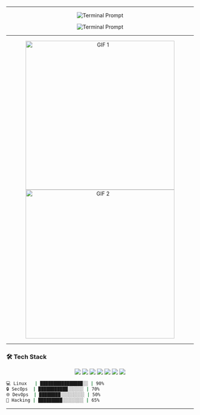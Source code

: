 
---
<p align="center">
  <img src="https://readme-typing-svg.demolab.com?font=Share+Tech+Mono&size=30&pause=99999999&color=00FF00&width=700&lines=%24+jerome@linux:~$+welcome_on_my_github!" alt="Terminal Prompt" />
</p>



<p align="center">
  <img src="https://readme-typing-svg.demolab.com?font=Share+Tech+Mono&size=20&pause=1000&color=00FF00&width=260&lines=Linux+System+Engineer;Cybersecurity+%26+Automation;Always+Learning..." alt="Terminal Prompt" />
</p>

---


<p align="center">
  <img src="https://64.media.tumblr.com/017610fc57565d741fa9590e3892caaf/05716ba0c46b3c10-e3/s500x750/d8127f1cc67928d8c106c9f34ba9f32aa5eb1130.gif" alt="GIF 1" width=400"/>
  <img src="https://64.media.tumblr.com/017610fc57565d741fa9590e3892caaf/05716ba0c46b3c10-e3/s500x750/d8127f1cc67928d8c106c9f34ba9f32aa5eb1130.gif" alt="GIF 2" width=400"/>
</p>


---






### 🛠️ Tech Stack
<p align="center">
  <img src="https://img.shields.io/badge/Linux-111?logo=linux&logoColor=white" />
  <img src="https://img.shields.io/badge/Bash-121212?logo=gnubash&logoColor=white" />
  <img src="https://img.shields.io/badge/Ansible-000?logo=ansible&logoColor=white" />
  <img src="https://img.shields.io/badge/Docker-0db7ed?logo=docker&logoColor=white" />
  <img src="https://img.shields.io/badge/Git-F05032?logo=git&logoColor=white" />
  <img src="https://img.shields.io/badge/Cybersecurity-222?logo=protonvpn&logoColor=white" />
  <img src="https://img.shields.io/badge/SOC-111?logo=siemens&logoColor=white" />
</p>

```bash
💻 Linux   | ████████████████░░ | 90%
🔒 SecOps  | ███████████░░░░░░ | 70%
🌐 DevOps  | ████████░░░░░░░░░ | 50%
👻 Hacking | █████████░░░░░░░░ | 65%
```
---
